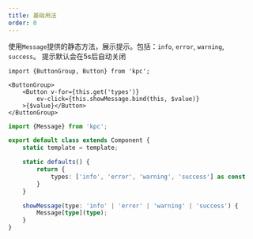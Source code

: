 ```yaml
---
title: 基础用法
order: 0
---
```


使用`Message`提供的静态方法，展示提示。包括：`info`, `error`, `warning`, `success`。
提示默认会在5s后自动关闭

```vdt
import {ButtonGroup, Button} from 'kpc';

<ButtonGroup>
    <Button v-for={this.get('types')}
        ev-click={this.showMessage.bind(this, $value)}
    >{$value}</Button>
</ButtonGroup>
```

```ts
import {Message} from 'kpc';

export default class extends Component {
    static template = template;

    static defaults() {
        return {
            types: ['info', 'error', 'warning', 'success'] as const
        }
    }

    showMessage(type: 'info' | 'error' | 'warning' | 'success') {
        Message[type](type);
    }
}
```
